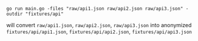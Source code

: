 ```
go run main.go -files "raw/api1.json raw/api2.json raw/api3.json" -outdir "fixtures/api"
```

will convert `raw/api1.json`, `raw/api2.json`, `raw/api3.json` into anonymized `fixtures/api/api1.json`, `fixtures/api/api2.json`, `fixtures/api/api3.json`
